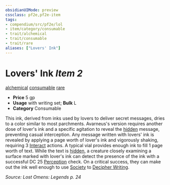 ```yaml
---
obsidianUIMode: preview
cssclass: pf2e,pf2e-item
tags:
- compendium/src/pf2e/lol
- item/category/consumable
- trait/alchemical
- trait/consumable
- trait/rare
aliases: ["Lovers' Ink"]
---
```

# Lovers' Ink *Item 2*  
[alchemical](../../../Rules/traits/alchemical.md)  [consumable](../../../Rules/traits/consumable.md)  [rare](../../../Rules/traits/rare.md)  

- **Price** 5 gp
- **Usage** with writing set; **Bulk** L
- **Category** Consumable

This ink, derived from inks used by lovers to deliver secret messages, dries to a color similar to most parchments. Avarneus's version requires another dose of lover's ink and a specific agitation to reveal the [hidden](../../../Rules/conditions.md#Hidden) message, preventing casual interception. Any message written with lovers' ink is revealed by applying a page worth of lover's ink and vigorously shaking, requiring 3 [Interact](../../../Rules/actions/interact.md) actions. A typical vial provides enough ink to fill 1 page worth of text. While the text is [hidden](../../../Rules/conditions.md#Hidden), a creature closely examining a surface marked with lover's ink can detect the presence of the ink with a successful DC 25 [Perception](../../skills.md#Perception) check. On a critical success, they can make out the ink well enough to use [Society](../../skills.md#Society) to [Decipher Writing](../../../Rules/actions/decipher-writing.md).

*Source: Lost Omens: Legends p. 24*